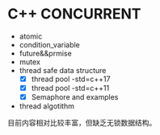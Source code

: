# C++ CONCURRENT

- atomic
- condition_variable
- future&&prmise
- mutex
- thread safe data structure
  - [x] thread pool -std=c++17
  - [x] thread pool -std=c++11
  - [x] Semaphore and examples
- thread algotithm

目前内容相对比较丰富，但缺乏无锁数据结构。
